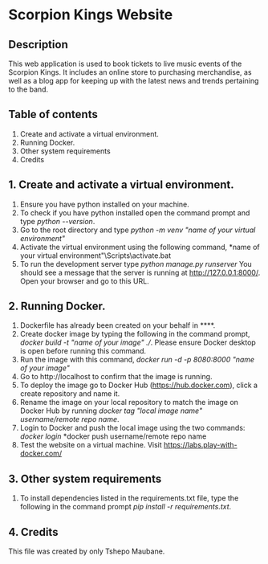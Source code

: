 # Scorpion Kings Website

## Description 
This web application is used to book tickets to live music events of the 
Scorpion Kings. It includes an online store to purchasing merchandise,
as well as a blog app for keeping up with the latest news and trends
pertaining to the band.

## Table of contents
1. Create and activate a virtual environment.
2. Running Docker.
3. Other system requirements
4. Credits

## 1. Create and activate a virtual environment.
1. Ensure you have python installed on your machine.
2. To check if you have python installed open the command prompt and type
*python --version*.
3. Go to the root directory and type 
*python -m venv "name of your virtual environment"*
4. Activate the virtual environment using the following command,
*name of your virtual environment"\Scripts\activate.bat
5. To run the development server type
*python manage.py runserver*
You should see a message that the server is running at http://127.0.0.1:8000/. 
Open your browser and go to this URL.

## 2. Running Docker.
1. Dockerfile has already been created on your behalf in ****.
2. Create docker image by typing the following in the command prompt,
*docker build -t "name of your image" ./*. Please ensure Docker desktop 
is open before running this command.
3. Run the image with this command, 
*docker run -d -p 8080:8000 "name of your image"*
4. Go to http://localhost to confirm that the image is running.
5. To deploy the image go to Docker Hub (https://hub.docker.com), click
a create repository and name it.
6. Rename the image on your local repository to match the image on Docker
Hub by running *docker tag "local image name" username/remote repo name*.
7. Login to Docker and push the local image using the two commands:
*docker login*
*docker push username/remote repo name 
8. Test the website on a virtual machine. Visit  https://labs.play-with-docker.com/

## 3. Other system requirements
1. To install dependencies listed in the requirements.txt file, type
the following in the command prompt *pip install -r requirements.txt*.

## 4. Credits
This file was created by only Tshepo Maubane.